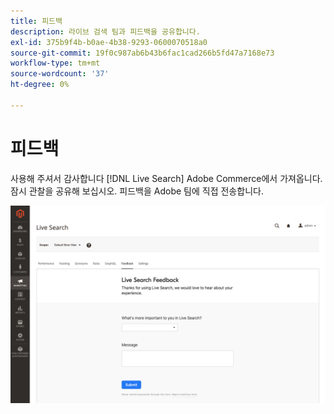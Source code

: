 ```yaml
---
title: 피드백
description: 라이브 검색 팀과 피드백을 공유합니다.
exl-id: 375b9f4b-b0ae-4b38-9293-0600070518a0
source-git-commit: 19f0c987ab6b43b6fac1cad266b5fd47a7168e73
workflow-type: tm+mt
source-wordcount: '37'
ht-degree: 0%

---
```


# 피드백

사용해 주셔서 감사합니다 [!DNL Live Search] Adobe Commerce에서 가져옵니다. 잠시 관찰을 공유해 보십시오. 피드백을 Adobe 팀에 직접 전송합니다.

![라이브 검색 베타 피드백](assets/feedback.png)
